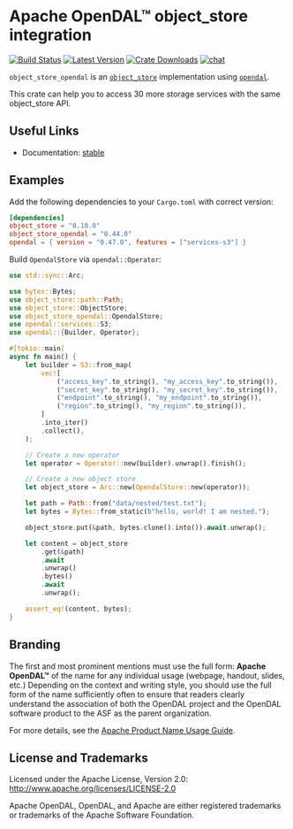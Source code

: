 # Apache OpenDAL™ object_store integration

[![Build Status]][actions] [![Latest Version]][crates.io] [![Crate Downloads]][crates.io] [![chat]][discord]

[build status]: https://img.shields.io/github/actions/workflow/status/apache/opendal/ci_integration_object_store.yml?branch=main
[actions]: https://github.com/apache/opendal/actions?query=branch%3Amain
[latest version]: https://img.shields.io/crates/v/object_store_opendal.svg
[crates.io]: https://crates.io/crates/object_store_opendal
[crate downloads]: https://img.shields.io/crates/d/object_store_opendal.svg
[chat]: https://img.shields.io/discord/1081052318650339399
[discord]: https://opendal.apache.org/discord

`object_store_opendal` is an [`object_store`](https://crates.io/crates/object_store) implementation using [`opendal`](https://github.com/apache/opendal).

This crate can help you to access 30 more storage services with the same object_store API.


## Useful Links

- Documentation: [stable](https://docs.rs/object_store_opendal/)

## Examples

Add the following dependencies to your `Cargo.toml` with correct version:

```toml
[dependencies]
object_store = "0.10.0"
object_store_opendal = "0.44.0"
opendal = { version = "0.47.0", features = ["services-s3"] }
```

Build `OpendalStore` via `opendal::Operator`:

```rust
use std::sync::Arc;

use bytes::Bytes;
use object_store::path::Path;
use object_store::ObjectStore;
use object_store_opendal::OpendalStore;
use opendal::services::S3;
use opendal::{Builder, Operator};

#[tokio::main]
async fn main() {
    let builder = S3::from_map(
        vec![
            ("access_key".to_string(), "my_access_key".to_string()),
            ("secret_key".to_string(), "my_secret_key".to_string()),
            ("endpoint".to_string(), "my_endpoint".to_string()),
            ("region".to_string(), "my_region".to_string()),
        ]
        .into_iter()
        .collect(),
    );

    // Create a new operator
    let operator = Operator::new(builder).unwrap().finish();

    // Create a new object store
    let object_store = Arc::new(OpendalStore::new(operator));

    let path = Path::from("data/nested/test.txt");
    let bytes = Bytes::from_static(b"hello, world! I am nested.");

    object_store.put(&path, bytes.clone().into()).await.unwrap();

    let content = object_store
        .get(&path)
        .await
        .unwrap()
        .bytes()
        .await
        .unwrap();

    assert_eq!(content, bytes);
}
```

## Branding

The first and most prominent mentions must use the full form: **Apache OpenDAL™** of the name for any individual usage (webpage, handout, slides, etc.) Depending on the context and writing style, you should use the full form of the name sufficiently often to ensure that readers clearly understand the association of both the OpenDAL project and the OpenDAL software product to the ASF as the parent organization.

For more details, see the [Apache Product Name Usage Guide](https://www.apache.org/foundation/marks/guide).

## License and Trademarks

Licensed under the Apache License, Version 2.0: http://www.apache.org/licenses/LICENSE-2.0

Apache OpenDAL, OpenDAL, and Apache are either registered trademarks or trademarks of the Apache Software Foundation.
